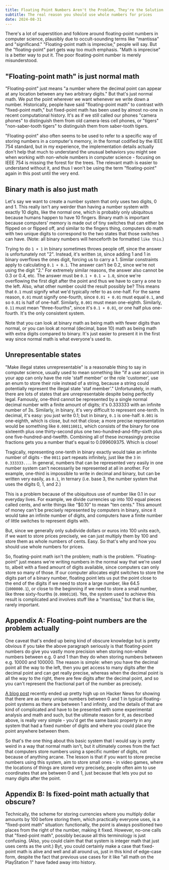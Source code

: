```yaml
---
title: Floating Point Numbers Aren't the Problem, They're the Solution
subtitle: The real reason you should use whole numbers for prices
date: 2024-08-31
---
```


There's a lot of superstition and folklore around floating-point numbers in computer science, plausibly due to occult-sounding terms like "mantissa" and "significand." "Floating-point math is imprecise," people will say. But the "floating-point" part gets way too much emphasis. "Math is imprecise" is a better way to put it. The poor floating-point number is merely misunderstood.

## "Floating-point math" is just normal math

"Floating-point" just means "a number where the decimal point can appear at any location between any two arbitrary digits." But that's just normal math. We put the point wherever we want whenever we write down a number. Historically, people have said "floating-point math" to contrast with "fixed-point math," but fixed-point math has been used by almost no-one in recent computational history. It's as if we still called our phones "camera phones" to distinguish them from old camera-less cell phones, or "tigers" "non-saber-tooth tigers" to distinguish them from saber-tooth tigers.

"Floating-point" also often seems to be used to refer to a specific way of storing numbers in a computer's memory, in the format codified by the IEEE 754 standard, but in my experience, the implementation details actually don't help that much to understand the unusual behaviors you might see when working with non-whole numbers in computer science - focusing on IEEE 754 is missing the forest for the trees. The relevant math is easier to understand without it, and thus I won't be using the term "floating-point" again in this post until the very end.

## Binary math is also just math

Let's say we want to create a number system that only uses two digits, 0 and 1. This really isn't any weirder than having a number system with exactly 10 digits, like the normal one, which is probably only ubiquitous because humans happen to have 10 fingers. Binary math is important because computers' memory is made out of tiny switches that can either be flipped on or flipped off, and similar to the fingers thing, computers do math with two unique digits to correspond to the two states that those switches can have. (Note: all binary numbers will henceforth be formatted `like this`.)

Trying to do `1 + 1` in binary sometimes throws people off, since the answer is unfortunately not "2". Instead, it's written `10`, since adding 1 and 1 in binary overflows the ones digit, forcing us to carry a 1. Similar constraints apply to calculating `0.1 + 0.1`. The answer can't be 0.2, since we're not using the digit "2." For extremely similar reasons, the answer also cannot be 0.3 or 0.4, etc. The answer must be `0.1 + 0.1 = 1.0`, since we're overflowing the first digit after the point and thus we have to carry a one to the left. Also, what other number could the result possibly be? This means that `0.1` must signify what we'd typically refer to as one-half. For the same reason, `0.01` must signify one-fourth, since `0.01 + 0.01` must equal `0.1`, and so `0.01` is half of one-half. Similarly, `0.001` must mean one-eighth. Similarly, `0.11` must mean "three-fourths", since it's `0.1 + 0.01`, or one half plus one-fourth. It's the only consistent system.

Note that you can look at binary math as being math with fewer digits than normal, or you can look at normal (decimal, base 10) math as being math with extra digits compared to binary. It's just easier to present it in the first way since normal math is what everyone's used to.

## Unrepresentable states

"Make illegal states unrepresentable" is a reasonable thing to say in computer science, usually used to mean something like "if a user account in your app can only have the role 'staff member' or the role 'customer', use an enum to store their role instead of a string, because a string could potentially represent the illegal state 'staf member'." Unfortunately, in math, there are lots of states that are unrepresentable despite being perfectly legal. Famously, one-third cannot be represented by a single normal decimal number with a finite amount of digits; it's 0.333333 with an infinite number of 3s. Similarly, in binary, it's very difficult to represent one-tenth. In decimal, it's easy: you just write 0.1; but in binary, `0.1` is one-half. `0.001` is one-eighth, which is close, but not that close; a more precise representation would be something like  `0.000110011`, which consists of the binary for one sixteenth plus one thirty-second plus one two-hundred-and-fifty-sixth plus one five-hundred-and-twelfth. Combining all of these increasingly precise fractions gets you a number that's equal to 0.099609375. Which is close!

Tragically, representing one-tenth in binary exactly would take an infinite number of digits - the `0011` part repeats infinitely, just like the `3` in `0.333333...`. In general, numbers that can be represented very easily in one number system can't necessarily be represented at all in another. For example, one-third is impossible to write in decimal and binary, but can be written very easily, as `0.1`, in ternary (i.e. base 3, the number system that uses the digits 0, 1, and 2.)

This is a problem because of the ubiquitous use of number like 0.1 in our everyday lives. For example, we divide currencies up into 100 equal pieces called cents, and write things like "$0.10" to mean "ten cents." This amount of money can't be precisely represented by computers in binary, since it would take an infinite number of digits, and computers have a finite number of little switches to represent digits with.

But, since we generally only subdivide dollars or euros into 100 units each, if we want to store prices precisely, we can just multiply them by 100 and store them as whole numbers of cents. Easy. So that's why and how you should use whole numbers for prices.

So, floating-point math isn't the problem; math is the problem. "Floating-point" just means we're writing numbers in the normal way that we're used to, albeit with a fixed amount of digits available, since computers can only store so many of those. If our computer allocates eight switches to store the digits part of a binary number, floating point lets us put the point close to the end of the digits if we need to store a large number, like 64.5 (`1000000.1`), or close to the beginning if we need to store a small number, like three sixty-fourths (`0.0000110`). Yes, the system used to achieve this result is complicated and involves stuff like a "mantissa," but that is like, rarely important.

## Appendix A: Floating-point numbers are the problem actually

One caveat that's ended up being kind of obscure knowledge but is pretty obvious if you take the above paragraph seriously is that floating-point numbers do give you vastly more precision when storing non-whole numbers between e.g. 0 and 1 than they do when storing numbers between e.g. 10000 and 100000. The reason is simple: when you have the decimal point all the way to the left, then you get access to many digits after the decimal point and can get really precise, whereas when the decimal point is all the way to the right, there are few digits after the decimal point, and so you can't represent the fractional part of the number as precisely.

[A blog post](https://chadnauseam.com/coding/random/floating-points-between-zero-and-one) recently ended up pretty high up on Hacker News for showing that there are as many unique numbers between 0 and 1 in typical floating-point systems as there are between 1 and infinity, and the details of that are kind of complicated and have to be presented with some experimental analysis and math and such, but the ultimate reason for it, as described above, is really very simple - you'd get the same basic property in any system that had a fixed number of digits and where you could place the point anywhere between them.

So that's the one thing about this basic system that I would say is pretty weird in a way that normal math isn't, but it ultimately comes from the fact that computers store numbers using a specific number of digits, not because of anything arcane. The lesson is that if you want to store precise numbers using this system, aim to store small ones - in video games, where the locations of things are stored very precisely, people often aim to use coordinates that are between 0 and 1, just because that lets you put so many digits after the point.

## Appendix B: Is fixed-point math actually that obscure?

Technically, the scheme for storing currencies where you multiply dollar amounts by 100 before storing them, which practically everyone uses, is a "fixed-point math" situation: functionally, the point is always positioned two places from the right of the number, making it fixed. However, no-one calls that "fixed-point math", possibly because all this terminology is just confusing. (Also, you could claim that that system is integer math that just uses cents as the unit.) Byt, you could certainly make a case that fixed-point math is alive and well and all around us, just in this kind of edge-case form, despite the fact that previous use cases for it like "all math on the PlayStation 1" have faded away into history.
